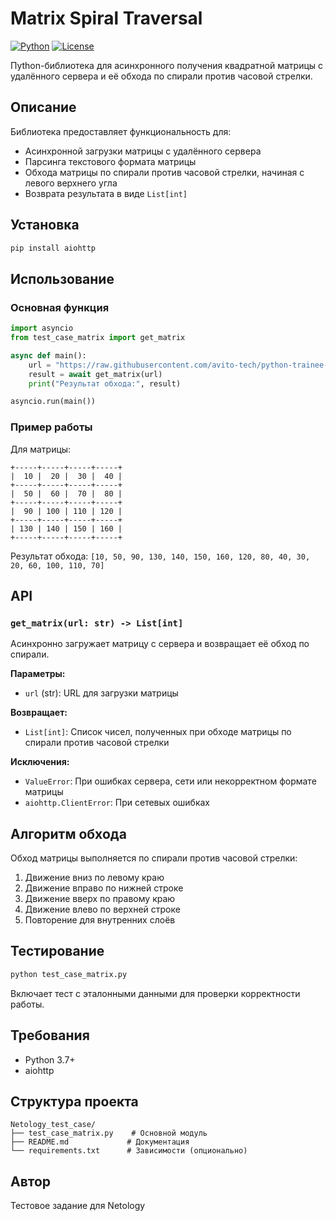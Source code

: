 # Matrix Spiral Traversal

[![Python](https://img.shields.io/badge/Python-3.7+-blue.svg)](https://www.python.org/downloads/)
[![License](https://img.shields.io/badge/License-MIT-green.svg)](LICENSE)

Пython-библиотека для асинхронного получения квадратной матрицы с удалённого сервера и её обхода по спирали против часовой стрелки.

## Описание

Библиотека предоставляет функциональность для:
- Асинхронной загрузки матрицы с удалённого сервера
- Парсинга текстового формата матрицы
- Обхода матрицы по спирали против часовой стрелки, начиная с левого верхнего угла
- Возврата результата в виде `List[int]`

## Установка

```bash
pip install aiohttp
```

## Использование

### Основная функция

```python
import asyncio
from test_case_matrix import get_matrix

async def main():
    url = "https://raw.githubusercontent.com/avito-tech/python-trainee-assignment/main/matrix.txt"
    result = await get_matrix(url)
    print("Результат обхода:", result)

asyncio.run(main())
```

### Пример работы

Для матрицы:
```
+-----+-----+-----+-----+
|  10 |  20 |  30 |  40 |
+-----+-----+-----+-----+
|  50 |  60 |  70 |  80 |
+-----+-----+-----+-----+
|  90 | 100 | 110 | 120 |
+-----+-----+-----+-----+
| 130 | 140 | 150 | 160 |
+-----+-----+-----+-----+
```

Результат обхода: `[10, 50, 90, 130, 140, 150, 160, 120, 80, 40, 30, 20, 60, 100, 110, 70]`

## API

### `get_matrix(url: str) -> List[int]`

Асинхронно загружает матрицу с сервера и возвращает её обход по спирали.

**Параметры:**
- `url` (str): URL для загрузки матрицы

**Возвращает:**
- `List[int]`: Список чисел, полученных при обходе матрицы по спирали против часовой стрелки

**Исключения:**
- `ValueError`: При ошибках сервера, сети или некорректном формате матрицы
- `aiohttp.ClientError`: При сетевых ошибках

## Алгоритм обхода

Обход матрицы выполняется по спирали против часовой стрелки:
1. Движение вниз по левому краю
2. Движение вправо по нижней строке
3. Движение вверх по правому краю
4. Движение влево по верхней строке
5. Повторение для внутренних слоёв

## Тестирование

```bash
python test_case_matrix.py
```

Включает тест с эталонными данными для проверки корректности работы.

## Требования

- Python 3.7+
- aiohttp

## Структура проекта

```
Netology_test_case/
├── test_case_matrix.py    # Основной модуль
├── README.md             # Документация
└── requirements.txt      # Зависимости (опционально)
```

## Автор

Тестовое задание для Netology
